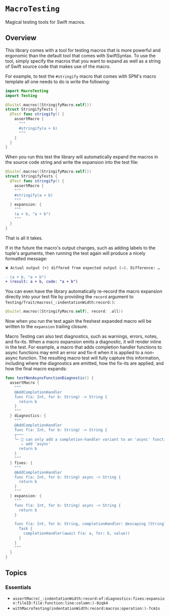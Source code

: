 # ``MacroTesting``

Magical testing tools for Swift macros.

## Overview

This library comes with a tool for testing macros that is more powerful and ergonomic than the
default tool that comes with SwiftSyntax. To use the tool, simply specify the macros that you want
to expand as well as a string of Swift source code that makes use of the macro.

For example, to test the `#stringify` macro that comes with SPM's macro template all one needs to
do is write the following: 

```swift
import MacroTesting
import Testing

@Suite(.macros([StringifyMacro.self]))
struct StringifyTests {
  @Test func stringify() {
    assertMacro {
      """
      #stringify(a + b)
      """
    }
  }
}
```

When you run this test the library will automatically expand the macros in the source code string
and write the expansion into the test file:

```swift
@Suite(.macros([StringifyMacro.self]))
struct StringifyTests {
  @Test func stringify() {
    assertMacro {
    """
    #stringify(a + b)
    """
  } expansion: {
    """
    (a + b, "a + b")
    """
  }
}
```

That is all it takes.

If in the future the macro's output changes, such as adding labels to the tuple's arguments, then
running the test again will produce a nicely formatted message:

```diff
❌ Actual output (+) differed from expected output (−). Difference: …

- (a + b, "a + b")
+ (result: a + b, code: "a + b")
```

You can even have the library automatically re-record the macro expansion directly into your test
file by providing the `record` argument to ``Testing/Trait/macros(_:indentationWidth:record:)``:

```swift
@Suite(.macros([StringifyMacro.self], record: .all))
```

Now when you run the test again the freshest expanded macro will be written to the `expansion` 
trailing closure.

Macro Testing can also test diagnostics, such as warnings, errors, notes, and fix-its. When a macro
expansion emits a diagnostic, it will render inline in the test. For example, a macro that adds
completion handler functions to async functions may emit an error and fix-it when it is applied to a
non-async function. The resulting macro test will fully capture this information, including where
the diagnostics are emitted, how the fix-its are applied, and how the final macro expands:

```swift
func testNonAsyncFunctionDiagnostic() {
  assertMacro {
    """
    @AddCompletionHandler
    func f(a: Int, for b: String) -> String {
      return b
    }
    """
  } diagnostics: {
    """
    @AddCompletionHandler
    func f(a: Int, for b: String) -> String {
    ┬───
    ╰─ 🛑 can only add a completion-handler variant to an 'async' function
       ✏️ add 'async'
      return b
    }
    """
  } fixes: {
    """
    @AddCompletionHandler
    func f(a: Int, for b: String) async -> String {
      return b
    }
    """
  } expansion: {
    """
    func f(a: Int, for b: String) async -> String {
      return b
    }

    func f(a: Int, for b: String, completionHandler: @escaping (String) -> Void) {
      Task {
        completionHandler(await f(a: a, for: b, value))
      }
    }
    """
  }
}
```

## Topics

### Essentials

- ``assertMacro(_:indentationWidth:record:of:diagnostics:fixes:expansion:fileID:file:function:line:column:)-8zqk4``
- ``withMacroTesting(indentationWidth:record:macros:operation:)-7cm1s``
